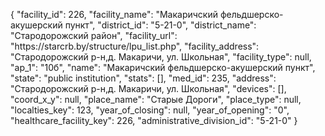 {
    "facility_id": 226,
    "facility_name": "Макаричский фельдшерско-акушерский пункт",
    "district_id": "5-21-0",
    "district_name": "Стародорожский район",
    "facility_url": "https:\/\/starcrb.by\/structure\/lpu_list.php",
    "facility_address": "Стародорожский р-н,д. Макаричи, ул. Школьная",
    "facility_type": null,
    "ap_1": "10б",
    "name": "Макаричский фельдшерско-акушерский пункт",
    "state": "public institution",
    "stats": [],
    "med_id": 235,
    "address": "Стародорожский р-н,д. Макаричи, ул. Школьная",
    "devices": [],
    "coord_x_y": null,
    "place_name": "Старые Дороги",
    "place_type": null,
    "localties_key": 123,
    "year_of_closing": null,
    "year_of_opening": "0",
    "healthcare_facility_key": 226,
    "administrative_division_id": "5-21-0"
}